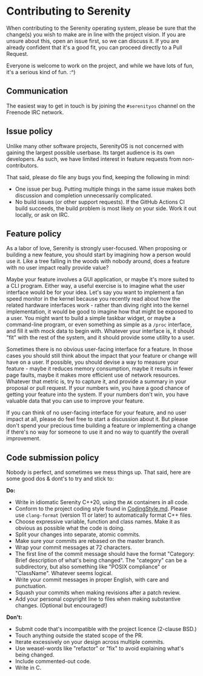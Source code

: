 # Contributing to Serenity

When contributing to the Serenity operating system, please be sure that the change(s) you wish to make are in line with the project vision. If you are unsure about this, open an issue first, so we can discuss it. If you are already confident that it's a good fit, you can proceed directly to a Pull Request.

Everyone is welcome to work on the project, and while we have lots of fun, it's a serious kind of fun. :^)

## Communication

The easiest way to get in touch is by joining the `#serenityos` channel on the Freenode IRC network.

## Issue policy

Unlike many other software projects, SerenityOS is not concerned with gaining the largest possible userbase. Its target audience is its own developers. As such, we have limited interest in feature requests from non-contributors.

That said, please do file any bugs you find, keeping the following in mind:

* One issue per bug. Putting multiple things in the same issue makes both discussion and completion unnecessarily complicated.
* No build issues (or other support requests). If the GitHub Actions CI build succeeds, the build problem is most likely on your side. Work it out locally, or ask on IRC.

## Feature policy

As a labor of love, Serenity is strongly user-focused. When proposing or building a new feature, you should start by imagining how a person would use it. Like a tree falling in the woods with nobody around, does a feature with no user impact really provide value?

Maybe your feature involves a GUI application, or maybe it's more suited to a CLI program. Either way, a useful exercise is to imagine what the user interface would be for your idea. Let's say you want to implement a fan speed monitor in the kernel because you recently read about how the related hardware interfaces work - rather than diving right into the kernel implementation, it would be good to imagine how that might be exposed to a user. You might want to build a simple taskbar widget, or maybe a command-line program, or even something as simple as a `/proc` interface, and fill it with mock data to begin with. Whatever your interface is, it should "fit" with the rest of the system, and it should provide some utility to a user.

Sometimes there is no obvious user-facing interface for a feature. In those cases you should still think about the impact that your feature or change will have on a user. If possible, you should devise a way to measure your feature - maybe it reduces memory consumption, maybe it results in fewer page faults, maybe it makes more efficient use of network resources. Whatever that metric is, try to capture it, and provide a summary in your proposal or pull request. If your numbers win, you have a good chance of getting your feature into the system. If your numbers don't win, you have valuable data that you can use to improve your feature.

If you can think of no user-facing interface for your feature, and no user impact at all, please do feel free to start a discussion about it. But please don't spend your precious time building a feature or implementing a change if there's no way for someone to use it and no way to quantify the overall improvement.

## Code submission policy

Nobody is perfect, and sometimes we mess things up. That said, here are some good dos & dont's to try and stick to:

**Do:**

* Write in idiomatic Serenity C++20, using the `AK` containers in all code.
* Conform to the project coding style found in [CodingStyle.md](https://github.com/SerenityOS/serenity/blob/master/Documentation/CodingStyle.md). Please use `clang-format` (version 11 or later) to automatically format C++ files.
* Choose expressive variable, function and class names. Make it as obvious as possible what the code is doing.
* Split your changes into separate, atomic commits.
* Make sure your commits are rebased on the master branch.
* Wrap your commit messages at 72 characters.
* The first line of the commit message should have the format "Category: Brief description of what's being changed". The "category" can be a subdirectory, but also something like "POSIX compliance" or "ClassName". Whatever seems logical.
* Write your commit messages in proper English, with care and punctuation.
* Squash your commits when making revisions after a patch review.
* Add your personal copyright line to files when making substantive changes. (Optional but encouraged!)

**Don't:**

* Submit code that's incompatible with the project licence (2-clause BSD.)
* Touch anything outside the stated scope of the PR.
* Iterate excessively on your design across multiple commits.
* Use weasel-words like "refactor" or "fix" to avoid explaining what's being changed.
* Include commented-out code.
* Write in C.
